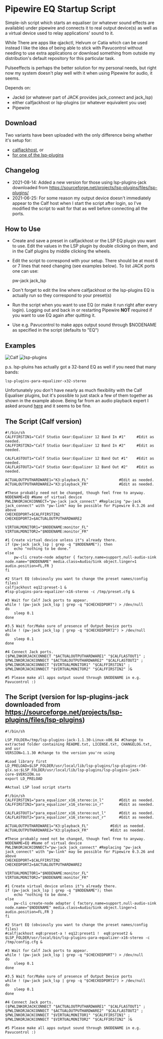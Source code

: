 # Pipewire EQ Startup Script
Simple-ish script which starts an equaliser (or whatever sound effects are available) under pipewire and connects it to real output device(s) as well as a virtual device used to relay applications' sound to it.

While There are apps like qjackctl, Helvum or Catia which can be used instead I like the idea of being able to stick with Pavucontrol without needing to use extra applications or download something from outside my distribution's default repository for this particular task.

Pulseeffects is perhaps the better solution for my personal needs, but right now my system doesn't play well with it when using Pipewire for audio, it seems.

Depends on:
- Jackd (or whatever part of JACK provides jack_connect and jack_lsp)
- either calfjackhost or lsp-plugins (or whatever equivalent you use)
- Pipewire

## Download
Two variants have been uploaded with the only difference being whether it's setup for:
- [calfjackhost](https://github.com/d-wid/pipewire-eq-startup-script/blob/main/start-calf.sh), or
- [for one of the lsp-plugins](https://github.com/d-wid/pipewire-eq-startup-script/blob/main/start-lspeq.sh)

## Changelog
- 2021-08-14: Added a new version for those using lsp-plugins-jack downloaded from https://sourceforge.net/projects/lsp-plugins/files/lsp-plugins/
- 2021-06-25: For some reason my output device doesn't immediately appear to the Calf host when I start the script after login, so I've modified the script to wait for that as well before connecting all the ports.

## How to Use
- Create and save a preset in calfjackhost or the LSP EQ plugin you want to use. Edit the values in the LSP plugin by double clicking on them, and in the Calf plugins by middle clicking the wheels.
- Edit the script to correspond with your setup. There should be at most 6 or 7 lines that need changing (see examples below). To list JACK ports one can use:

    pw-jack jack_lsp

- Don't forget to edit the line where calfjackhost or the lsp-plugins EQ is actually run so they correspond to your preset(s)
- Run the script when you want to use EQ (or make it run right after every login). Logging out and back in or restarting Pipewire **NOT** required if you want to use EQ again after quitting it.
- Use e.g. Pavucontrol to make apps output sound through $NODENAME as specified in the script (defaults to "EQ")

## Examples
![Calf](https://github.com/d-wid/pipewire-eq-startup-script/blob/main/calf.png)
![lsp-plugins](https://github.com/d-wid/pipewire-eq-startup-script/blob/main/lsp.png)

p.s. lsp-pluins has actually got a 32-band EQ as well if you need that many bands:

    lsp-plugins-para-equalizer-x32-stereo

Unfortunately you don't have nearly as much flexibility with the Calf Equaliser plugins, but it's possible to just stack a few of them together as shown in the example above. Being far from an audio playback expert I asked around [here](https://www.reddit.com/r/oratory1990/comments/nnazlb/does_splitting_an_eq_preset_into_a_series_of/) and it seems to be fine.

## The Script (Calf version)



    #!/bin/sh
    CALFFIRSTIN1="Calf Studio Gear:Equalizer 12 Band In #1"		#Edit as needed.
    CALFFIRSTIN2="Calf Studio Gear:Equalizer 12 Band In #2"		#Edit as needed.
    
    CALFLASTOUT1="Calf Studio Gear:Equalizer 12 Band Out #1"	#Edit as needed.
    CALFLASTOUT2="Calf Studio Gear:Equalizer 12 Band Out #2"	#Edit as needed.
    
    ACTUALOUTPUTHARDWARE1="K3:playback_FL"				#Edit as needed.
    ACTUALOUTPUTHARDWARE2="K3:playback_FR"				#Edit as needed.
    
    #These probably need not be changed, though feel free to anyway.
    NODENAME=EQ #Name of virtual device
    PWLINKORJACKCONNECT="pw-jack jack_connect" #Replacing "pw-jack jack_connect" with "pw-link" may be possible for Pipewire 0.3.26 and above
    CHECKEDPORT=$CALFFIRSTIN2
    CHECKEDPORT2=$ACTUALOUTPUTHARDWARE2
    
    VIRTUALMONITOR1="$NODENAME:monitor_FL"
    VIRTUALMONITOR2="$NODENAME:monitor_FR"
    
    #1 Create virtual device unless it"s already there.
    if (pw-jack jack_lsp | grep -q "$NODENAME"); then
	    echo "nothing to be done."
    else
	    pw-cli create-node adapter { factory.name=support.null-audio-sink node.name="$NODENAME" media.class=Audio/Sink object.linger=1 audio.position=FL,FR } 
    fi
    
    #2 Start EQ (obviously you want to change the preset names/config files)
    calfjackhost eq12:preset-1 &
    #lsp-plugins-para-equalizer-x16-stereo -c /tmp/preset.cfg &
    
    #3 Wait for Calf Jack ports to appear.
    while ! (pw-jack jack_lsp | grep -q "$CHECKEDPORT") > /dev/null
    do
	    sleep 0.1
    done
    
    #3.5 Wait for/Make sure of presence of Output Device ports
	while ! (pw-jack jack_lsp | grep -q "$CHECKEDPORT2") > /dev/null
	do
		sleep 0.1
	done

    #4 Connect Jack ports.
    ($PWLINKORJACKCONNECT "$ACTUALOUTPUTHARDWARE1" "$CALFLASTOUT1" ;
    $PWLINKORJACKCONNECT "$ACTUALOUTPUTHARDWARE2" "$CALFLASTOUT2" ;
    $PWLINKORJACKCONNECT "$VIRTUALMONITOR1" "$CALFFIRSTIN1" ;
    $PWLINKORJACKCONNECT "$VIRTUALMONITOR2" "$CALFFIRSTIN2" )&

    #5 Please make all apps output sound through $NODENAME in e.g. Pavucontrol :)
    
## The Script (version for lsp-plugins-jack downloaded from https://sourceforge.net/projects/lsp-plugins/files/lsp-plugins)

    #!/bin/sh

    LSP_FOLDER=/tmp/lsp-plugins-jack-1.1.30-Linux-x86_64 #Change to extracted folder containing README.txt, LICENSE.txt, CHANGELOG.txt, and usr
    VERSION=1.1.30 #change to the version you're using

    #Load library first
    LD_PRELOAD=$LSP_FOLDER/usr/local/lib/lsp-plugins/lsp-plugins-r3d-glx.so:$LSP_FOLDER/usr/local/lib/lsp-plugins/lsp-plugins-jack-core-$VERSION.so
    export LD_PRELOAD

    #Actual LSP load script starts

    #!/bin/sh
    CALFFIRSTIN1="para_equalizer_x16_stereo:in_l"		#Edit as needed.
    CALFFIRSTIN2="para_equalizer_x16_stereo:in_r"		#Edit as needed.

    CALFLASTOUT1="para_equalizer_x16_stereo:out_l"		#Edit as needed.
    CALFLASTOUT2="para_equalizer_x16_stereo:out_r"		#Edit as needed.

    ACTUALOUTPUTHARDWARE1="K3:playback_FL"			#Edit as needed.
    ACTUALOUTPUTHARDWARE2="K3:playback_FR"			#Edit as needed.

    #These probably need not be changed, though feel free to anyway.
    NODENAME=EQ #Name of virtual device
    PWLINKORJACKCONNECT="pw-jack jack_connect" #Replacing "pw-jack jack_connect" with "pw-link" may be possible for Pipewire 0.3.26 and above
    CHECKEDPORT=$CALFFIRSTIN2
    CHECKEDPORT2=$ACTUALOUTPUTHARDWARE2

    VIRTUALMONITOR1="$NODENAME:monitor_FL"
    VIRTUALMONITOR2="$NODENAME:monitor_FR"

    #1 Create virtual device unless it"s already there.
    if (pw-jack jack_lsp | grep -q "$NODENAME"); then
	    echo "nothing to be done."
    else
	    pw-cli create-node adapter { factory.name=support.null-audio-sink node.name="$NODENAME" media.class=Audio/Sink object.linger=1 audio.position=FL,FR } 
    fi

    #2 Start EQ (obviously you want to change the preset names/config files)
    #calfjackhost eq8:preset-a ! eq12:preset1 !  eq8:preset2 &
    $LSP_FOLDER/usr/local/bin/lsp-plugins-para-equalizer-x16-stereo -c /tmp/config.cfg &

    #3 Wait for Calf Jack ports to appear.
    while ! (pw-jack jack_lsp | grep -q "$CHECKEDPORT") > /dev/null
    do
	    sleep 0.1
    done

    #3.5 Wait for/Make sure of presence of Output Device ports
    while ! (pw-jack jack_lsp | grep -q "$CHECKEDPORT2") > /dev/null
    do
	    sleep 0.1
    done

    #4 Connect Jack ports.
    ($PWLINKORJACKCONNECT "$ACTUALOUTPUTHARDWARE1" "$CALFLASTOUT1" ;
    $PWLINKORJACKCONNECT "$ACTUALOUTPUTHARDWARE2" "$CALFLASTOUT2" ;
    $PWLINKORJACKCONNECT "$VIRTUALMONITOR1" "$CALFFIRSTIN1" ;
    $PWLINKORJACKCONNECT "$VIRTUALMONITOR2" "$CALFFIRSTIN2" )&

    #5 Please make all apps output sound through $NODENAME in e.g. Pavucontrol :)

